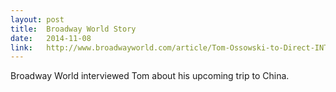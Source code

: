 ```yaml
---
layout: post
title:  Broadway World Story
date:   2014-11-08
link:   http://www.broadwayworld.com/article/Tom-Ossowski-to-Direct-INTO-THE-WOODS-at-Bejings-Central-Academy-of-Drama-20140102
---
```


Broadway World interviewed Tom about his upcoming trip to China.